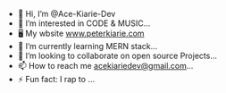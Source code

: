 - 👋 Hi, I’m @Ace-Kiarie-Dev
- 👀 I’m interested in CODE & MUSIC...
- 🖥 My wbsite www.peterkiarie.com
- 🌱 I’m currently learning MERN stack...
- 💞️ I’m looking to collaborate on open source Projects...
- 📫 How to reach me acekiariedev@gmail.com...
- ⚡ Fun fact: I rap to ...

<!---
Ace-Kiarie-Dev/Ace-Kiarie-Dev is a ✨ special ✨ repository because its `README.md` (this file) appears on your GitHub profile.
You can click the Preview link to take a look at your changes.
--->
